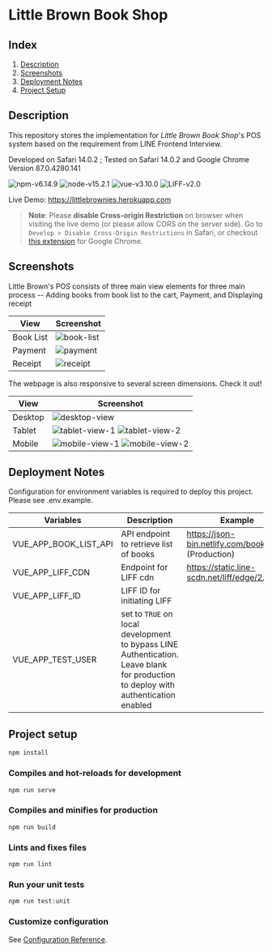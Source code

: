 # Little Brown Book Shop

## Index
1. [Description](#description)
2. [Screenshots](#screenshots)
3. [Deployment Notes](#deployment-notes)
4. [Project Setup](#project-setup)

## Description
This repository stores the implementation for *Little Brown Book Shop*'s POS system based on the requirement from LINE Frontend Interview.

Developed on Safari 14.0.2 ; Tested on Safari 14.0.2 and Google Chrome Version 87.0.4280.141

![npm-v6.14.9](https://img.shields.io/badge/npm-v6.14.9-blueviolet)
![node-v15.2.1](https://img.shields.io/badge/node-v15.2.1-blue)
![vue-v3.10.0](https://img.shields.io/badge/vue-v3.10.0-brightgreen)
![LIFF-v2.0](https://img.shields.io/badge/LIFF-v2.0-green)

Live Demo: https://littlebrownies.herokuapp.com

> **Note**: Please **disable Cross-origin Restriction** on browser when visiting the live demo (or please allow CORS on the server side). Go to `Develop > Disable Cross-Origin Restrictions` in Safari, or checkout [this extension](https://chrome.google.com/webstore/detail/allow-cors-access-control/lhobafahddgcelffkeicbaginigeejlf) for Google Chrome.

## Screenshots

Little Brown's POS consists of three main view elements for three main process -- Adding books from book list to the cart, Payment, and Displaying receipt

| View | Screenshot |
|----------|------------------|
| Book List | ![book-list](src/assets/png/ss_01.png) |
| Payment | ![payment](src/assets/png/ss_02.png) |
| Receipt | ![receipt](src/assets/png/ss_03.png) |



The webpage is also responsive to several screen dimensions. Check it out!

| View | Screenshot |
|----------|------------------|
| Desktop | ![desktop-view](src/assets/png/ss_01.png) | 
| Tablet | ![tablet-view-1](src/assets/png/ss_04.png) ![tablet-view-2](src/assets/png/ss_05.png) |
| Mobile  | ![mobile-view-1](src/assets/png/ss_06.png) ![mobile-view-2](src/assets/png/ss_07.png) |


## Deployment Notes
Configuration for environment variables is required to deploy this project. Please see .env.example.

| Variables             | Description                                                                                                                        | Example                                              |
|-----------------------|------------------------------------------------------------------------------------------------------------------------------------|------------------------------------------------------|
| VUE_APP_BOOK_LIST_API | API endpoint to retrieve list of books                                                                                             | https://json-bin.netlify.com/books.json (Production) |
| VUE_APP_LIFF_CDN      | Endpoint for LIFF cdn                                                                                                              | https://static.line-scdn.net/liff/edge/2/sdk.js      |
| VUE_APP_LIFF_ID       | LIFF ID for initiating LIFF                                                                                                        |                                                      |
| VUE_APP_TEST_USER     | set to `TRUE` on local development to bypass LINE Authentication. Leave blank for production to deploy with authentication enabled |                                                      |

## Project setup
```
npm install
```

### Compiles and hot-reloads for development
```
npm run serve
```

### Compiles and minifies for production
```
npm run build
```
### Lints and fixes files
```
npm run lint
```

### Run your unit tests
```
npm run test:unit
```

### Customize configuration
See [Configuration Reference](https://cli.vuejs.org/config/).
